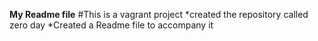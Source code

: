**My Readme file**
#This is a vagrant project
*created the repository called zero day
*Created a Readme file to accompany it
